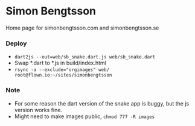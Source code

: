 # Simon Bengtsson
Home page for simonbengtsson.com and simonbengtsson.se

### Deploy
- `dart2js --out=web/sb_snake.dart.js web/sb_snake.dart`
- Swap *.dart to *.js in build/index.html
- `rsync -a --exclude="orgimages" web/ root@flown.io:~/sites/simonbengtsson`

### Note
- For some reason the dart version of the snake app is buggy, but the js version works fine.
- Might need to make images public, `chmod 777 -R images`